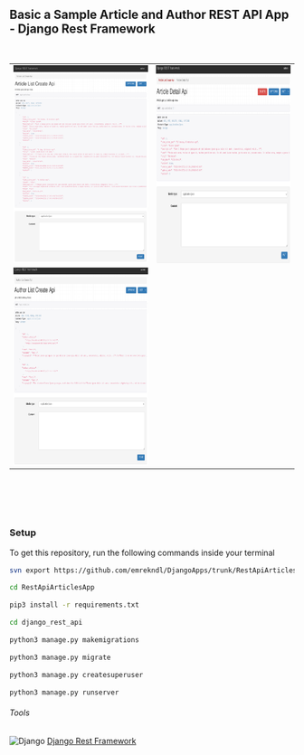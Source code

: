 ## Basic a Sample Article and Author REST API App - Django Rest Framework
<br />
<p align="center">

<table>
<tr><td>
<img src="images/article_list.png" width="650" height="350" alt=""></td><td>
<img src="images/article_detail.png" width="650" height="350" alt=""></td></tr><tr><td>
<img src="images/author_list.png" width="650" height="350" alt=""></td>
</tr>
</table>
<br />
</p>
<br />
<br />

### Setup

To get this repository, run the following commands inside your terminal

```bash
svn export https://github.com/emrekndl/DjangoApps/trunk/RestApiArticlesApp
```

```bash
cd RestApiArticlesApp
```

```bash
pip3 install -r requirements.txt
```

```bash
cd django_rest_api
```

```bash
python3 manage.py makemigrations
```

```bash
python3 manage.py migrate
```

```bash
python3 manage.py createsuperuser
```

```bash
python3 manage.py runserver
```

###### Tools
![Django](https://img.shields.io/badge/Django-092E20?style=for-the-badge&logo=django&logoColor=white)
[Django Rest Framework](https://www.django-rest-framework.org/)

